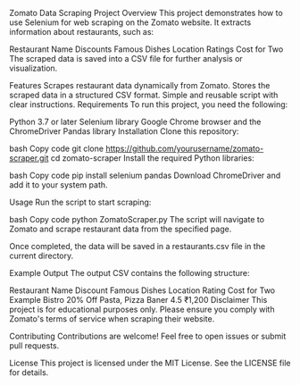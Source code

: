 Zomato Data Scraping Project
Overview
This project demonstrates how to use Selenium for web scraping on the Zomato website. It extracts information about restaurants, such as:

Restaurant Name
Discounts
Famous Dishes
Location
Ratings
Cost for Two
The scraped data is saved into a CSV file for further analysis or visualization.

Features
Scrapes restaurant data dynamically from Zomato.
Stores the scraped data in a structured CSV format.
Simple and reusable script with clear instructions.
Requirements
To run this project, you need the following:

Python 3.7 or later
Selenium library
Google Chrome browser and the ChromeDriver
Pandas library
Installation
Clone this repository:

bash
Copy code
git clone https://github.com/yourusername/zomato-scraper.git
cd zomato-scraper
Install the required Python libraries:

bash
Copy code
pip install selenium pandas
Download ChromeDriver and add it to your system path.

Usage
Run the script to start scraping:

bash
Copy code
python ZomatoScraper.py
The script will navigate to Zomato and scrape restaurant data from the specified page.

Once completed, the data will be saved in a restaurants.csv file in the current directory.

Example Output
The output CSV contains the following structure:

Restaurant Name	Discount	Famous Dishes	Location	Rating	Cost for Two
Example Bistro	20% Off	Pasta, Pizza	Baner	4.5	₹1,200
Disclaimer
This project is for educational purposes only. Please ensure you comply with Zomato's terms of service when scraping their website.

Contributing
Contributions are welcome! Feel free to open issues or submit pull requests.

License
This project is licensed under the MIT License. See the LICENSE file for details.
